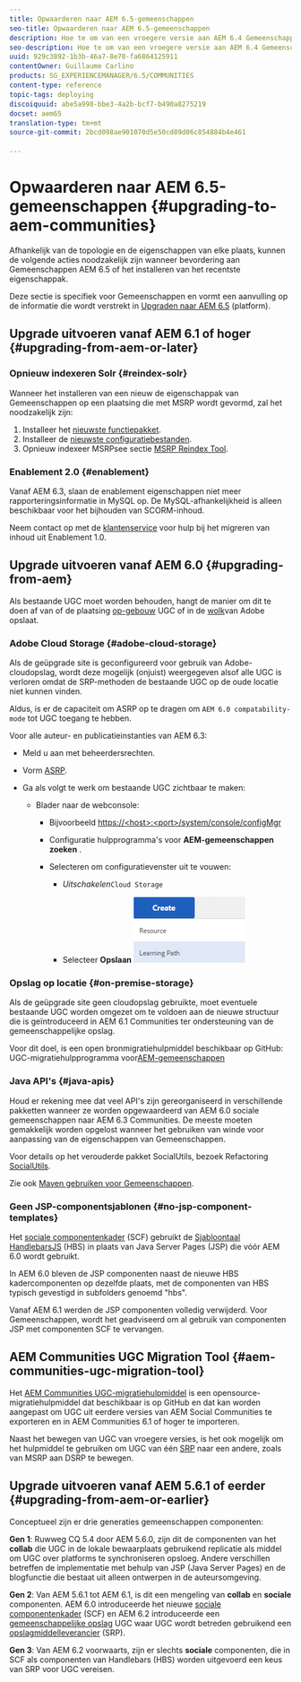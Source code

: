 ```yaml
---
title: Opwaarderen naar AEM 6.5-gemeenschappen
seo-title: Opwaarderen naar AEM 6.5-gemeenschappen
description: Hoe te om van een vroegere versie aan AEM 6.4 Gemeenschappen te bevorderen
seo-description: Hoe te om van een vroegere versie aan AEM 6.4 Gemeenschappen te bevorderen
uuid: 929c3892-1b3b-46a7-8e70-fa6864125911
contentOwner: Guillaume Carlino
products: SG_EXPERIENCEMANAGER/6.5/COMMUNITIES
content-type: reference
topic-tags: deploying
discoiquuid: abe5a998-bbe3-4a2b-bcf7-b490a8275219
docset: aem65
translation-type: tm+mt
source-git-commit: 2bcd098ae901070d5e50cd89d06c854884b4e461

---
```



# Opwaarderen naar AEM 6.5-gemeenschappen {#upgrading-to-aem-communities}

Afhankelijk van de topologie en de eigenschappen van elke plaats, kunnen de volgende acties noodzakelijk zijn wanneer bevordering aan Gemeenschappen AEM 6.5 of het installeren van het recentste eigenschappak.

Deze sectie is specifiek voor Gemeenschappen en vormt een aanvulling op de informatie die wordt verstrekt in [Upgraden naar AEM 6.5](/help/sites-deploying/upgrade.md) (platform).

## Upgrade uitvoeren vanaf AEM 6.1 of hoger {#upgrading-from-aem-or-later}

### Opnieuw indexeren Solr {#reindex-solr}

Wanneer het installeren van een nieuw de eigenschappak van Gemeenschappen op een plaatsing die met MSRP wordt gevormd, zal het noodzakelijk zijn:

1. Installeer het [nieuwste functiepakket](/help/communities/deploy-communities.md#latestfeaturepack).
1. Installeer de [nieuwste configuratiebestanden](/help/communities/msrp.md#upgrading).
1. Opnieuw indexeer MSRPsee sectie [MSRP Reindex Tool](/help/communities/msrp.md#msrp-reindex-tool).

### Enablement 2.0 {#enablement}

Vanaf AEM 6.3, slaan de enablement eigenschappen niet meer rapporteringsinformatie in MySQL op. De MySQL-afhankelijkheid is alleen beschikbaar voor het bijhouden van SCORM-inhoud.

Neem contact op met de [klantenservice](https://helpx.adobe.com/marketing-cloud/contact-support.html) voor hulp bij het migreren van inhoud uit Enablement 1.0.

## Upgrade uitvoeren vanaf AEM 6.0 {#upgrading-from-aem}

Als bestaande UGC moet worden behouden, hangt de manier om dit te doen af van of de plaatsing [op-gebouw](#on-premise-storage) UGC of in de [wolk](#adobe-cloud-storage)van Adobe opslaat.

### Adobe Cloud Storage {#adobe-cloud-storage}

Als de geüpgrade site is geconfigureerd voor gebruik van Adobe-cloudopslag, wordt deze mogelijk (onjuist) weergegeven alsof alle UGC is verloren omdat de SRP-methoden de bestaande UGC op de oude locatie niet kunnen vinden.

Aldus, is er de capaciteit om ASRP op te dragen om `AEM 6.0 compatability-mode` tot UGC toegang te hebben.

Voor alle auteur- en publicatieinstanties van AEM 6.3:

* Meld u aan met beheerdersrechten.
* Vorm [ASRP](/help/communities/asrp.md).
* Ga als volgt te werk om bestaande UGC zichtbaar te maken:

   * Blader naar de webconsole:

      * Bijvoorbeeld [https://&lt;host>:&lt;port>/system/console/configMgr](https://localhost:4502/system/console/configMgr)

      * Configuratie hulpprogramma&#39;s voor **AEM-gemeenschappen zoeken** .
      * Selecteren om configuratievenster uit te vouwen:

         * *Uitschakelen*`Cloud Storage`

         * Selecteer **Opslaan**
      ![chlimage_1-176](assets/chlimage_1-176.png)


### Opslag op locatie {#on-premise-storage}

Als de geüpgrade site geen cloudopslag gebruikte, moet eventuele bestaande UGC worden omgezet om te voldoen aan de nieuwe structuur die is geïntroduceerd in AEM 6.1 Communities ter ondersteuning van de gemeenschappelijke opslag.

Voor dit doel, is een open bronmigratiehulpmiddel beschikbaar op GitHub:
UGC-migratiehulpprogramma voor[AEM-gemeenschappen](https://github.com/Adobe-Marketing-Cloud/communities-ugc-migration)

### Java API&#39;s {#java-apis}

Houd er rekening mee dat veel API&#39;s zijn gereorganiseerd in verschillende pakketten wanneer ze worden opgewaardeerd van AEM 6.0 sociale gemeenschappen naar AEM 6.3 Communities. De meeste moeten gemakkelijk worden opgelost wanneer het gebruiken van winde voor aanpassing van de eigenschappen van Gemeenschappen.

Voor details op het verouderde pakket SocialUtils, bezoek Refactoring [SocialUtils](/help/communities/socialutils.md).

Zie ook [Maven gebruiken voor Gemeenschappen](/help/communities/maven.md).

### Geen JSP-componentsjablonen {#no-jsp-component-templates}

Het [sociale componentenkader](/help/communities/scf.md) (SCF) gebruikt de [Sjabloontaal HandlebarsJS](https://www.handlebarsjs.com/) (HBS) in plaats van Java Server Pages (JSP) die vóór AEM 6.0 wordt gebruikt.

In AEM 6.0 bleven de JSP componenten naast de nieuwe HBS kadercomponenten op dezelfde plaats, met de componenten van HBS typisch gevestigd in subfolders genoemd &quot;hbs&quot;.

Vanaf AEM 6.1 werden de JSP componenten volledig verwijderd. Voor Gemeenschappen, wordt het geadviseerd om al gebruik van componenten JSP met componenten SCF te vervangen.

## AEM Communities UGC Migration Tool {#aem-communities-ugc-migration-tool}

Het [AEM Communities UGC-migratiehulpmiddel](https://github.com/Adobe-Marketing-Cloud/communities-ugc-migration) is een opensource-migratiehulpmiddel dat beschikbaar is op GitHub en dat kan worden aangepast om UGC uit eerdere versies van AEM Social Communities te exporteren en in AEM Communities 6.1 of hoger te importeren.

Naast het bewegen van UGC van vroegere versies, is het ook mogelijk om het hulpmiddel te gebruiken om UGC van één [SRP](/help/communities/working-with-srp.md) naar een andere, zoals van MSRP aan DSRP te bewegen.

## Upgrade uitvoeren vanaf AEM 5.6.1 of eerder {#upgrading-from-aem-or-earlier}

Conceptueel zijn er drie generaties gemeenschappen componenten:

**Gen 1**: Ruwweg CQ 5.4 door AEM 5.6.0, zijn dit de componenten van het **collab** die UGC in de lokale bewaarplaats gebruikend replicatie als middel om UGC over platforms te synchroniseren opsloeg. Andere verschillen betreffen de implementatie met behulp van JSP (Java Server Pages) en de blogfunctie die bestaat uit alleen ontwerpen in de auteursomgeving.

**Gen 2**: Van AEM 5.6.1 tot AEM 6.1, is dit een mengeling van **collab** en **sociale** componenten. AEM 6.0 introduceerde het nieuwe [sociale componentenkader](/help/communities/scf.md) (SCF) en AEM 6.2 introduceerde een [gemeenschappelijke opslag](/help/communities/working-with-srp.md) UGC waar UGC wordt betreden gebruikend een [opslagmiddelleverancier](/help/communities/srp.md) (SRP).

**Gen 3**: Van AEM 6.2 voorwaarts, zijn er slechts **sociale** componenten, die in SCF als componenten van Handlebars (HBS) worden uitgevoerd een keus van SRP voor UGC vereisen.
